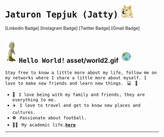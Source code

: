 # <samp>Jaturon Tepjuk (Jatty)</samp> <img src="asset/sibainu.gif" width="40px">

[Linkedin Badge]
[Instagram Badge]
[Twitter Badge]
[Gmail Badge]

## <img src="asset/praying.gif" width="40px">  <samp>Hello World!</samp> asset/world2.gif <img src="asset/world2.gif" width="40px">

<samp>Stay free to know a little more about my life, follow me on my networks where I share a little more about myself. I love to make new friends and learn new things.</samp> &nbsp; 💻 &nbsp; 🚀

- 🏡 &nbsp; <samp>I love being with my family and friends, they are everything to me.</samp>
- ✈️ &nbsp; <samp>I love to travel and get to know new places and cultures.</samp>
- ⚽ &nbsp; <samp>Passionate about football.</samp>
- 👨‍🎓 &nbsp; <samp>My academic life.[__here__](https://github.com/mupezzuol/list-of-courses-certifications)</samp>

---

